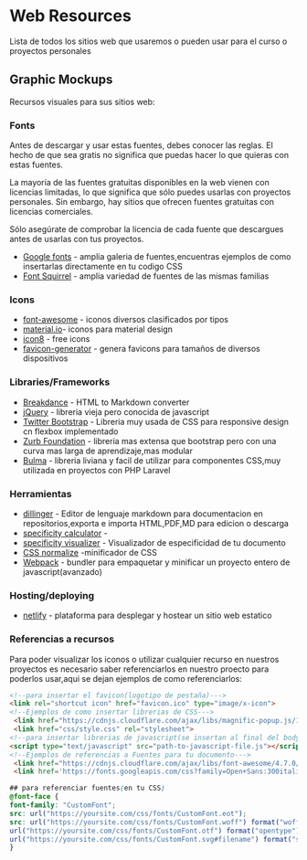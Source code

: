 # Web Resources
Lista de todos los sitios web que usaremos o pueden usar para el curso o proyectos personales

## Graphic Mockups
Recursos visuales para sus sitios web:

### Fonts
Antes de descargar y usar estas fuentes, debes conocer las reglas. El hecho de que sea gratis no significa que puedas hacer lo que quieras con estas fuentes.

La mayoría de las fuentes gratuitas disponibles en la web vienen con licencias limitadas, lo que significa que sólo puedes usarlas con proyectos personales. Sin embargo, hay sitios que ofrecen fuentes gratuitas con licencias comerciales.

Sólo asegúrate de comprobar la licencia de cada fuente que descargues antes de usarlas con tus proyectos.
* [Google fonts](https://fonts.google.com/) - amplia galeria de fuentes,encuentras ejemplos de como insertarlas directamente en tu codigo CSS
* [Font Squirrel](https://www.fontsquirrel.com/) - amplia variedad de fuentes de las mismas familias
### Icons
* [font-awesome] - iconos diversos clasificados por tipos
* [material.io]- iconos para material design
* [icon8](https://icons8.com/) - free icons
* [favicon-generator](https://realfavicongenerator.net/) - genera favicons para tamaños de diversos dispositivos

### Libraries/Frameworks
* [Breakdance](https://breakdance.github.io/breakdance/) - HTML to Markdown converter
* [jQuery] - libreria vieja pero conocida de javascript
* [Twitter Bootstrap] - Libreria muy usada de CSS para responsive design cn flexbox implementado
* [Zurb Foundation] - libreria mas extensa que bootstrap pero con una curva  mas larga de aprendizaje,mas modular
* [Bulma] - libreria liviana y facil de utilizar para componentes CSS,muy utilizada en proyectos con PHP Laravel

### Herramientas
* [dillinger](https://dillinger.io/) - Editor de lenguaje markdown para documentacion en repositorios,exporta e importa HTML,PDF,MD para edicion o descarga
* [specificity calculator](https://specificity.keegan.st/) - 
* [specificity visualizer](https://isellsoap.github.io/specificity-visualizer/) - Visualizador de especificidad de tu documento 
* [CSS normalize](http://necolas.github.io/normalize.css/) -minificador de CSS
* [Webpack](https://webpack.js.org/) - bundler para empaquetar y minificar un proyecto entero de javascript(avanzado)

### Hosting/deploying
* [netlify](https://www.netlify.com/) - plataforma para desplegar y hostear un sitio web estatico

### Referencias a recursos
Para poder visualizar los iconos o utilizar cualquier recurso en nuestros proyectos es necesario saber referenciarlos en nuestro proecto para poderlos usar,aqui se dejan ejemplos de como referenciarlos:
```html
<!--para insertar el favicon(logotipo de pestaña)--->
<link rel="shortcut icon" href="favicon.ico" type="image/x-icon"> 
<!--Ejemplos de como insertar librerias de CSS--->
 <link href="https://cdnjs.cloudflare.com/ajax/libs/magnific-popup.js/1.1.0/magnific-popup.min.css" rel="stylesheet">
 <link href="css/style.css" rel="stylesheet">
<!--para insertar librerias de javascript(se insertan al final del body)--->
<script type="text/javascript" src="path-to-javascript-file.js"></script>
<!--Ejemplos de referencias a Fuentes para tu documento--->
 <link href="https://cdnjs.cloudflare.com/ajax/libs/font-awesome/4.7.0/css/font-awesome.min.css" rel="stylesheet" type="text/css">
 <link href='https://fonts.googleapis.com/css?family=Open+Sans:300italic,400italic' rel='stylesheet' type='text/css'>
```
```css
## para referenciar fuentes(en tu CSS)
@font-face {
font-family: "CustomFont";
src: url("https://yoursite.com/css/fonts/CustomFont.eot");
src: url("https://yoursite.com/css/fonts/CustomFont.woff") format("woff"),
url("https://yoursite.com/css/fonts/CustomFont.otf") format("opentype"),
url("https://yoursite.com/css/fonts/CustomFont.svg#filename") format("svg");
}
```

[//]: # (These are reference links used in the body of this note and get stripped out when the markdown processor does its job. There is no need to format nicely because it shouldn't be seen. Thanks SO - http://stackoverflow.com/questions/4823468/store-comments-in-markdown-syntax)

   [material.io]: <https://material.io/resources/icons/?style=baseline>
   [font-awesome]: <https://fontawesome.com/>
   [node.js]: <http://nodejs.org>
   [Twitter Bootstrap]: <http://twitter.github.com/bootstrap/>
   [Zurb Foundation]: <https://get.foundation/>
   [Bulma]: <https://bulma.io/>
   [jQuery]: <http://jquery.com>
   [express]: <http://expressjs.com>
   [AngularJS]: <http://angularjs.org>
   [Gulp]: <http://gulpjs.com>
   
